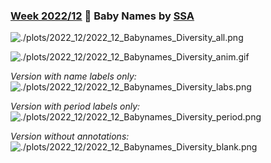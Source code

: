 ### [Week 2022/12](https://github.com/Z3tt/TidyTuesday/tree/master/R/2022_12_BabyNames.Rmd) 👶 Baby Names by [SSA](https://hadley.github.io/babynames/)

![./plots/2022_12/2022_12_Babynames_Diversity_all.png](https://raw.githubusercontent.com/Z3tt/TidyTuesday/master/plots/2022_12/2022_12_Babynames_Diversity_all.png)

![./plots/2022_12/2022_12_Babynames_Diversity_anim.gif](https://raw.githubusercontent.com/Z3tt/TidyTuesday/master/plots/2022_12/2022_12_Babynames_Diversity_anim.gif)

*Version with name labels only:*
![./plots/2022_12/2022_12_Babynames_Diversity_labs.png](https://raw.githubusercontent.com/Z3tt/TidyTuesday/master/plots/2022_12/2022_12_Babynames_Diversity_labs.png)

*Version with period labels only:*
![./plots/2022_12/2022_12_Babynames_Diversity_period.png](https://raw.githubusercontent.com/Z3tt/TidyTuesday/master/plots/2022_12/2022_12_Babynames_Diversity_period.png)

*Version without annotations:*
![./plots/2022_12/2022_12_Babynames_Diversity_blank.png](https://raw.githubusercontent.com/Z3tt/TidyTuesday/master/plots/2022_12/2022_12_Babynames_Diversity_blank.png)
